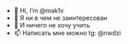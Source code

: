 - 👋 Hi, I’m @mak1v
- 👀 Я ни в чем не заинтересован
- 🌱 И ничего не хочу учить
- 📫 Написать мне можно tg: @nwdzi
